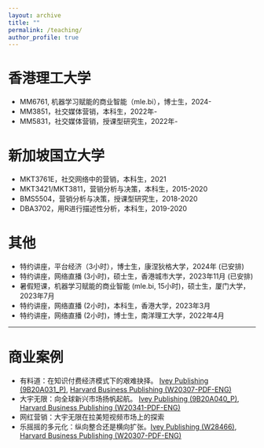 ```yaml
---
layout: archive
title: ""
permalink: /teaching/
author_profile: true
---
```


香港理工大学
======
* MM6761, 机器学习赋能的商业智能（mle.bi），博士生，2024-
* MM3851，社交媒体营销，本科生，2022年-
* MM5831，社交媒体营销，授课型研究生，2022年-

新加坡国立大学
======
* MKT3761E，社交网络中的营销，本科生，2021
* MKT3421/MKT3811，营销分析与决策，本科生，2015-2020
* BMS5504，营销分析与决策，授课型研究生，2018-2020
* DBA3702，用R进行描述性分析，本科生，2019-2020

其他
======
* 特约讲座，平台经济（3小时），博士生，康涅狄格大学，2024年 (已安排)
* 特约讲座，网络直播 (3小时)，硕士生，香港城市大学，2023年11月 (已安排)
* 暑假短课，机器学习赋能的商业智能 (mle.bi, 15小时)，硕士生，厦门大学，2023年7月
* 特约讲座，网络直播 (2小时)，本科生，香港大学，2023年3月
* 特约讲座，网络直播 (2小时)，博士生，南洋理工大学，2022年4月

<hr style="height:1px;border:none;color:#333;background-color:#333;">

商业案例
======
* 有料道：在知识付费经济模式下的艰难抉择。 <a href="https://www.iveypublishing.ca/s/product/youliaodao-in-the-era-of-knowledge-economy-go-big-or-go-home/01t5c00000Cwqp6AAB" target="_blank">Ivey Publishing (9B20A031_P)</a>, <a href="https://hbsp.harvard.edu/product/W20307-PDF-ENG" target="_blank">Harvard Business Publishing (W20307-PDF-ENG)</a>
* 大宇无限：向全球新兴市场扬帆起航。 <a href="https://www.iveypublishing.ca/s/product/mobiuspace-venturing-into-emerging-markets/01t5c00000CwqpTAAR" target="_blank">Ivey Publishing (9B20A040_P)</a>, <a href="https://hbsp.harvard.edu/product/W20341-PDF-ENG" target="_blank">Harvard Business Publishing (W20341-PDF-ENG)</a>
* 网红营销：大宇无限在拉美短视频市场上的探索
* 乐摇摇的多元化：纵向整合还是横向扩张。<a href="https://www.iveypublishing.ca/s/product/leyaoyaos-diversification-vertical-or-horizontal/01t5c00000DMGhsAAH" target="_blank">Ivey Publishing (W28466)</a>, <a href="https://hbsp.harvard.edu/product/W20307-PDF-ENG" target="_blank">Harvard Business Publishing (W20307-PDF-ENG)</a>